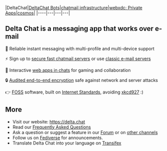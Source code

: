 |DeltaChat|[DeltaChat Bots](https://github.com/deltachat-bot)|[chatmail infrastructure](https://github.com/chatmail)|[webxdc: Private Apps](https://github.com/webxdc)|[cosmos](https://cosmos.delta.chat)|
|----|---|---|---|


## Delta Chat is a messaging app that works over e-mail

<!-- TODO introduction paragraph -->
💬 Reliable instant messaging with multi-profile and multi-device support

⚡️ Sign up to [secure fast chatmail servers](https://github.com/deltachat/chatmail) or use [classic e-mail servers](https://providers.delta.chat/)

🥳 Interactive [web apps in chats](https://webxdc.org/) for gaming and collaboration

🔒 [Audited end-to-end encryption](https://delta.chat/en/2024-03-25-crypto-analysis-securejoin) safe against network and server attacks

👉 [F](https://en.wikipedia.org/wiki/Free_software)[OSS](https://en.wikipedia.org/wiki/Open-source_software) software, built on [Internet Standards](https://github.com/deltachat/deltachat-core-rust/blob/master/standards.md), avoiding [xkcd927](https://xkcd.com/927/) :)

## More

- Visit our website: https://delta.chat
- Read our [Frequently Asked Questions](https://delta.chat/en/help)
- Ask a question or suggest a feature in our [Forum](https://support.delta.chat/) or on [other channels](https://delta.chat/en/contribute)
- Follow us on [Fediverse](https://chaos.social/web/@delta) for announcements.
- Translate Delta Chat into your language on [Transifex](https://www.transifex.com/delta-chat/public/)

<!--

**Here are some ideas to get you started:**

🙋‍♀️ A short introduction - what is your organization all about?
🌈 Contribution guidelines - how can the community get involved?
👩‍💻 Useful resources - where can the community find your docs? Is there anything else the community should know?
🍿 Fun facts - what does your team eat for breakfast?
🧙 Remember, you can do mighty things with the power of [Markdown](https://docs.github.com/github/writing-on-github/getting-started-with-writing-and-formatting-on-github/basic-writing-and-formatting-syntax)
-->
